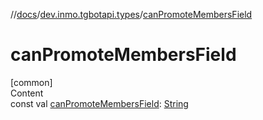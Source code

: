 //[docs](../../index.md)/[dev.inmo.tgbotapi.types](index.md)/[canPromoteMembersField](can-promote-members-field.md)



# canPromoteMembersField  
[common]  
Content  
const val [canPromoteMembersField](can-promote-members-field.md): [String](https://kotlinlang.org/api/latest/jvm/stdlib/kotlin/-string/index.html)  



